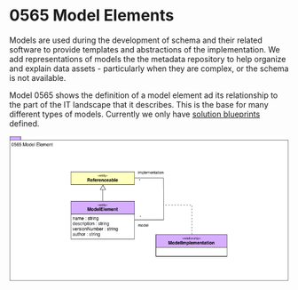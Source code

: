 <!-- SPDX-License-Identifier: CC-BY-4.0 -->
<!-- Copyright Contributors to the Egeria project. -->

# 0565 Model Elements

Models are used during the development of schema and their
related software to provide templates and abstractions
of the implementation.
We add representations of models the the metadata repository
to help organize and explain data assets - particularly when
they are complex, or the schema is not available.

Model 0565 shows the definition of a model element ad its
relationship to the part of the IT landscape that it describes.
This is the base for many different types of models.
Currently we only have [solution blueprints](0580-Solution-Blueprints.md) defined. 

![UML](0565-Model-Elements.png)